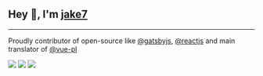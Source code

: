 ## Hey 👋, I'm [jake7](https://github.com/jaketvvv)

---

Proudly contributor of open-source like [@gatsbyjs](https://github.com/gatsbyjs), [@reactjs](https://github.com/reactjs) and main translator of [@vue-pl](https://github.com/vue-pl)

<img src=https://jakex7.github.io/jakex7/icons/gatsby.svg>
<img src=https://jakex7.github.io/jakex7/icons/react.svg>
<img src=https://jakex7.github.io/jakex7/icons/vue.svg>
